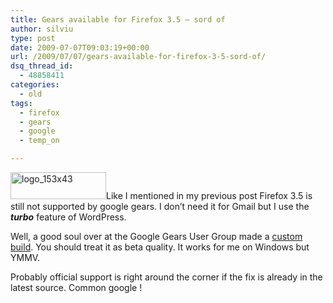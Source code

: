 ```yaml
---
title: Gears available for Firefox 3.5 – sord of
author: silviu
type: post
date: 2009-07-07T09:03:19+00:00
url: /2009/07/07/gears-available-for-firefox-3-5-sord-of/
dsq_thread_id:
  - 48858411
categories:
  - old
tags:
  - firefox
  - gears
  - google
  - temp_on

---
```

<img decoding="async" loading="lazy" class="alignright size-full wp-image-370" title="logo_153x43" src="http://blog.silviuvulcan.ro/wp-content/uploads/sites/2/2009/07/logo_153x43.gif" alt="logo_153x43" width="153" height="43" />Like I mentioned in my previous post Firefox 3.5 is still not supported by google gears. I don&#8217;t need it for Gmail but I use the _**turbo**_ feature of WordPress.

Well, a good soul over at the Google Gears User Group made a <a href="http://groups.google.com/group/gears-users/msg/70f164020c0f8f4e" target="_blank" rel="noopener">custom build</a>. You should treat it as beta quality. It works for me on Windows but YMMV.

Probably official support is right around the corner if the fix is already in the latest source. Common google !